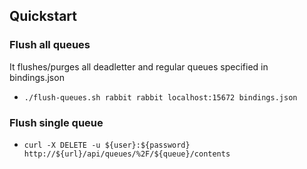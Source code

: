 ## Quickstart

### Flush all queues
It flushes/purges all deadletter and regular queues specified in bindings.json
- `./flush-queues.sh rabbit rabbit localhost:15672 bindings.json`

### Flush single queue
- `curl -X DELETE -u ${user}:${password} http://${url}/api/queues/%2F/${queue}/contents`
